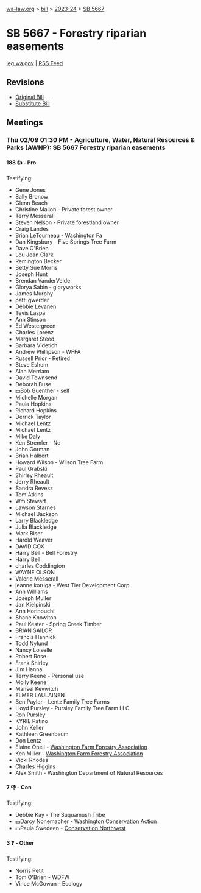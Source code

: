 [wa-law.org](/) > [bill](/bill/) > [2023-24](/bill/2023-24/) > [SB 5667](/bill/2023-24/sb/5667/)

# SB 5667 - Forestry riparian easements
[leg.wa.gov](https://app.leg.wa.gov/billsummary?BillNumber=5667&Year=2023&Initiative=false) | [RSS Feed](./rss.xml)

## Revisions
* [Original Bill](1/)
* [Substitute Bill](S/)

## Meetings
### Thu 02/09 01:30 PM - Agriculture, Water, Natural Resources & Parks (AWNP): SB 5667 Forestry riparian easements
#### 188 👍 - Pro
Testifying:
* Gene Jones
* Sally Bronow
* Glenn Beach
* Christine Mallon - Private forest owner
* Terry Messerall
* Steven Nelson - Private forestland owner
* Craig Landes
* Brian LeTourneau - Washington Fa
* Dan Kingsbury - Five Springs Tree Farm
* Dave O'Brien
* Lou Jean Clark
* Remington Becker
* Betty Sue Morris
* Joseph Hunt
* Brendan VanderVelde
* Glorya Sabin - gloryworks
* James Murphy
* patti gwerder
* Debbie Levanen
* Tevis Laspa
* Ann Stinson
* Ed Westergreen
* Charles Lorenz
* Margaret Steed
* Barbara Videtich
* Andrew Phillipson - WFFA
* Russell Prior - Retired
* Steve Eshom
* Alan Merriam
* David Townsend
* Deborah Buse
* 💵Bob Guenther - self
* Michelle Morgan
* Paula Hopkins
* Richard Hopkins
* Derrick Taylor
* Michael Lentz
* Michael Lentz
* Mike Daly
* Ken Stremler - No
* John Gorman
* Brian Halbert
* Howard Wilson - Wilson Tree Farm
* Paul Grabski
* Shirley Rheault
* Jerry Rheault
* Sandra Revesz
* Tom Atkins
* Wm Stewart
* Lawson Starnes
* Michael Jackson
* Larry Blackledge
* Julia Blackledge
* Mark Biser
* Harold Weaver
* DAVID COX
* Harry Bell - Bell Forestry
* Harry Bell
* charles Coddington
* WAYNE OLSON
* Valerie Messerall
* jeanne koruga - West Tier Development Corp
* Ann Williams
* Joseph Muller
* Jan Kielpinski
* Ann Horinouchi
* Shane Knowlton
* Paul Kester - Spring Creek Timber
* BRIAN SAILOR
* Francis Hannick
* Todd Nylund
* Nancy Loiselle
* Robert Rose
* Frank Shirley
* Jim Hanna
* Terry Keene - Personal use
* Molly Keene
* Mansel Kevwitch
* ELMER LAULAINEN
* Ben Paylor - Lentz Family Tree Farms
* Lloyd Pursley - Pursley Family Tree Farm LLC
* Ron Pursley
* KYRIE Patino
* John Keller
* Kathleen Greenbaum
* Don Lentz
* Elaine Oneil - [Washington Farm Forestry Association](/org/washington_farm_forestry_association/)
* Ken Miller - [Washington Farm Forestry Association](/org/washington_farm_forestry_association/)
* Vicki Rhodes
* Charles Higgins
* Alex Smith - Washington Department of Natural Resources

#### 7 👎 - Con
Testifying:
* Debbie Kay - The Suquamush Tribe
* 💵Darcy Nonemacher - [Washington Conservation Action](/org/washington_conservation_action/)
* 💵Paula Swedeen - [Conservation Northwest](/org/conservation_northwest/)

#### 3 ❓ - Other
Testifying:
* Norris Petit
* Tom O'Brien - WDFW
* Vince McGowan - Ecology
